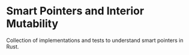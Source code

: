 # Smart Pointers and Interior Mutability

Collection of implementations and tests to understand smart pointers in Rust.

